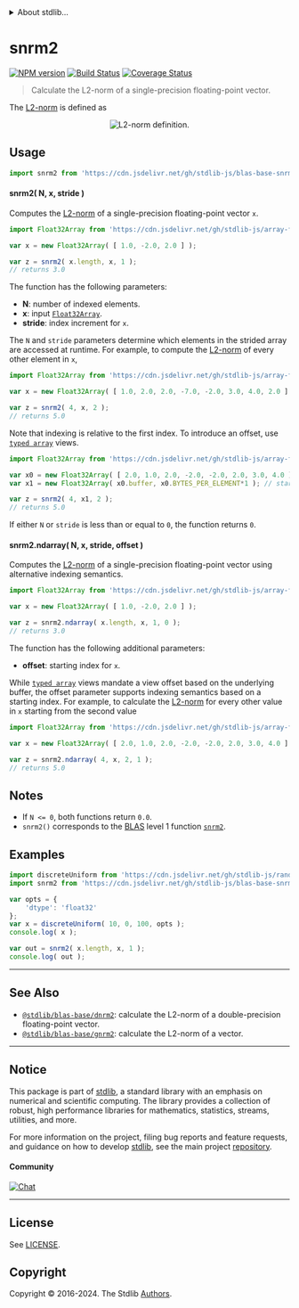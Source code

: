 <!--

@license Apache-2.0

Copyright (c) 2023 The Stdlib Authors.

Licensed under the Apache License, Version 2.0 (the "License");
you may not use this file except in compliance with the License.
You may obtain a copy of the License at

   http://www.apache.org/licenses/LICENSE-2.0

Unless required by applicable law or agreed to in writing, software
distributed under the License is distributed on an "AS IS" BASIS,
WITHOUT WARRANTIES OR CONDITIONS OF ANY KIND, either express or implied.
See the License for the specific language governing permissions and
limitations under the License.

-->


<details>
  <summary>
    About stdlib...
  </summary>
  <p>We believe in a future in which the web is a preferred environment for numerical computation. To help realize this future, we've built stdlib. stdlib is a standard library, with an emphasis on numerical and scientific computation, written in JavaScript (and C) for execution in browsers and in Node.js.</p>
  <p>The library is fully decomposable, being architected in such a way that you can swap out and mix and match APIs and functionality to cater to your exact preferences and use cases.</p>
  <p>When you use stdlib, you can be absolutely certain that you are using the most thorough, rigorous, well-written, studied, documented, tested, measured, and high-quality code out there.</p>
  <p>To join us in bringing numerical computing to the web, get started by checking us out on <a href="https://github.com/stdlib-js/stdlib">GitHub</a>, and please consider <a href="https://opencollective.com/stdlib">financially supporting stdlib</a>. We greatly appreciate your continued support!</p>
</details>

# snrm2

[![NPM version][npm-image]][npm-url] [![Build Status][test-image]][test-url] [![Coverage Status][coverage-image]][coverage-url] <!-- [![dependencies][dependencies-image]][dependencies-url] -->

> Calculate the L2-norm of a single-precision floating-point vector.

<section class="intro">

The [L2-norm][l2-norm] is defined as

<!-- <equation class="equation" label="eq:l2_norm" align="center raw="\|\mathbf{x}\|_2 = \sqrt{x_0^2 + x_1^2 + \ldots + x_{N-1}^2}" alt="L2-norm definition."> -->

<div class="equation" align="center" data-raw-text="\|\mathbf{x}\|_2 = \sqrt{x_0^2 + x_1^2 + \ldots + x_{N-1}^2}" data-equation="eq:l2_norm">
    <img src="https://cdn.jsdelivr.net/gh/stdlib-js/stdlib@247c6b352fc1002f11ba3e7ed389f067380a8a87/lib/node_modules/@stdlib/blas/base/snrm2/docs/img/equation_l2_norm.svg" alt="L2-norm definition.">
    <br>
</div>

<!-- </equation> -->

</section>

<!-- /.intro -->



<section class="usage">

## Usage

```javascript
import snrm2 from 'https://cdn.jsdelivr.net/gh/stdlib-js/blas-base-snrm2@deno/mod.js';
```

#### snrm2( N, x, stride )

Computes the [L2-norm][l2-norm] of a single-precision floating-point vector `x`.

```javascript
import Float32Array from 'https://cdn.jsdelivr.net/gh/stdlib-js/array-float32@deno/mod.js';

var x = new Float32Array( [ 1.0, -2.0, 2.0 ] );

var z = snrm2( x.length, x, 1 );
// returns 3.0
```

The function has the following parameters:

-   **N**: number of indexed elements.
-   **x**: input [`Float32Array`][@stdlib/array/float32].
-   **stride**: index increment for `x`.

The `N` and `stride` parameters determine which elements in the strided array are accessed at runtime. For example, to compute the [L2-norm][l2-norm] of every other element in `x`,

```javascript
import Float32Array from 'https://cdn.jsdelivr.net/gh/stdlib-js/array-float32@deno/mod.js';

var x = new Float32Array( [ 1.0, 2.0, 2.0, -7.0, -2.0, 3.0, 4.0, 2.0 ] );

var z = snrm2( 4, x, 2 );
// returns 5.0
```

Note that indexing is relative to the first index. To introduce an offset, use [`typed array`][mdn-typed-array] views.

<!-- eslint-disable stdlib/capitalized-comments -->

```javascript
import Float32Array from 'https://cdn.jsdelivr.net/gh/stdlib-js/array-float32@deno/mod.js';

var x0 = new Float32Array( [ 2.0, 1.0, 2.0, -2.0, -2.0, 2.0, 3.0, 4.0 ] );
var x1 = new Float32Array( x0.buffer, x0.BYTES_PER_ELEMENT*1 ); // start at 2nd element

var z = snrm2( 4, x1, 2 );
// returns 5.0
```

If either `N` or `stride` is less than or equal to `0`, the function returns `0`.

#### snrm2.ndarray( N, x, stride, offset )

Computes the [L2-norm][l2-norm] of a single-precision floating-point vector using alternative indexing semantics.

```javascript
import Float32Array from 'https://cdn.jsdelivr.net/gh/stdlib-js/array-float32@deno/mod.js';

var x = new Float32Array( [ 1.0, -2.0, 2.0 ] );

var z = snrm2.ndarray( x.length, x, 1, 0 );
// returns 3.0
```

The function has the following additional parameters:

-   **offset**: starting index for `x`.

While [`typed array`][mdn-typed-array] views mandate a view offset based on the underlying buffer, the offset parameter supports indexing semantics based on a starting index. For example, to calculate the [L2-norm][l2-norm] for every other value in `x` starting from the second value

```javascript
import Float32Array from 'https://cdn.jsdelivr.net/gh/stdlib-js/array-float32@deno/mod.js';

var x = new Float32Array( [ 2.0, 1.0, 2.0, -2.0, -2.0, 2.0, 3.0, 4.0 ] );

var z = snrm2.ndarray( 4, x, 2, 1 );
// returns 5.0
```

</section>

<!-- /.usage -->

<section class="notes">

## Notes

-   If `N <= 0`, both functions return `0.0`.
-   `snrm2()` corresponds to the [BLAS][blas] level 1 function [`snrm2`][snrm2].

</section>

<!-- /.notes -->

<section class="examples">

## Examples

<!-- eslint no-undef: "error" -->

```javascript
import discreteUniform from 'https://cdn.jsdelivr.net/gh/stdlib-js/random-array-discrete-uniform@deno/mod.js';
import snrm2 from 'https://cdn.jsdelivr.net/gh/stdlib-js/blas-base-snrm2@deno/mod.js';

var opts = {
    'dtype': 'float32'
};
var x = discreteUniform( 10, 0, 100, opts );
console.log( x );

var out = snrm2( x.length, x, 1 );
console.log( out );
```

</section>

<!-- /.examples -->

<!-- Section for related `stdlib` packages. Do not manually edit this section, as it is automatically populated. -->

<section class="related">

* * *

## See Also

-   <span class="package-name">[`@stdlib/blas-base/dnrm2`][@stdlib/blas/base/dnrm2]</span><span class="delimiter">: </span><span class="description">calculate the L2-norm of a double-precision floating-point vector.</span>
-   <span class="package-name">[`@stdlib/blas-base/gnrm2`][@stdlib/blas/base/gnrm2]</span><span class="delimiter">: </span><span class="description">calculate the L2-norm of a vector.</span>

</section>

<!-- /.related -->

<!-- Section for all links. Make sure to keep an empty line after the `section` element and another before the `/section` close. -->


<section class="main-repo" >

* * *

## Notice

This package is part of [stdlib][stdlib], a standard library with an emphasis on numerical and scientific computing. The library provides a collection of robust, high performance libraries for mathematics, statistics, streams, utilities, and more.

For more information on the project, filing bug reports and feature requests, and guidance on how to develop [stdlib][stdlib], see the main project [repository][stdlib].

#### Community

[![Chat][chat-image]][chat-url]

---

## License

See [LICENSE][stdlib-license].


## Copyright

Copyright &copy; 2016-2024. The Stdlib [Authors][stdlib-authors].

</section>

<!-- /.stdlib -->

<!-- Section for all links. Make sure to keep an empty line after the `section` element and another before the `/section` close. -->

<section class="links">

[npm-image]: http://img.shields.io/npm/v/@stdlib/blas-base-snrm2.svg
[npm-url]: https://npmjs.org/package/@stdlib/blas-base-snrm2

[test-image]: https://github.com/stdlib-js/blas-base-snrm2/actions/workflows/test.yml/badge.svg?branch=main
[test-url]: https://github.com/stdlib-js/blas-base-snrm2/actions/workflows/test.yml?query=branch:main

[coverage-image]: https://img.shields.io/codecov/c/github/stdlib-js/blas-base-snrm2/main.svg
[coverage-url]: https://codecov.io/github/stdlib-js/blas-base-snrm2?branch=main

<!--

[dependencies-image]: https://img.shields.io/david/stdlib-js/blas-base-snrm2.svg
[dependencies-url]: https://david-dm.org/stdlib-js/blas-base-snrm2/main

-->

[chat-image]: https://img.shields.io/gitter/room/stdlib-js/stdlib.svg
[chat-url]: https://app.gitter.im/#/room/#stdlib-js_stdlib:gitter.im

[stdlib]: https://github.com/stdlib-js/stdlib

[stdlib-authors]: https://github.com/stdlib-js/stdlib/graphs/contributors

[umd]: https://github.com/umdjs/umd
[es-module]: https://developer.mozilla.org/en-US/docs/Web/JavaScript/Guide/Modules

[deno-url]: https://github.com/stdlib-js/blas-base-snrm2/tree/deno
[deno-readme]: https://github.com/stdlib-js/blas-base-snrm2/blob/deno/README.md
[umd-url]: https://github.com/stdlib-js/blas-base-snrm2/tree/umd
[umd-readme]: https://github.com/stdlib-js/blas-base-snrm2/blob/umd/README.md
[esm-url]: https://github.com/stdlib-js/blas-base-snrm2/tree/esm
[esm-readme]: https://github.com/stdlib-js/blas-base-snrm2/blob/esm/README.md
[branches-url]: https://github.com/stdlib-js/blas-base-snrm2/blob/main/branches.md

[stdlib-license]: https://raw.githubusercontent.com/stdlib-js/blas-base-snrm2/main/LICENSE

[l2-norm]: https://en.wikipedia.org/wiki/Euclidean_distance

[blas]: http://www.netlib.org/blas

[snrm2]: http://www.netlib.org/lapack/explore-html/df/d28/group__single__blas__level1.html

[@stdlib/array/float32]: https://github.com/stdlib-js/array-float32/tree/deno

[mdn-typed-array]: https://developer.mozilla.org/en-US/docs/Web/JavaScript/Reference/Global_Objects/TypedArray

<!-- <related-links> -->

[@stdlib/blas/base/dnrm2]: https://github.com/stdlib-js/blas-base-dnrm2/tree/deno

[@stdlib/blas/base/gnrm2]: https://github.com/stdlib-js/blas-base-gnrm2/tree/deno

<!-- </related-links> -->

</section>

<!-- /.links -->
